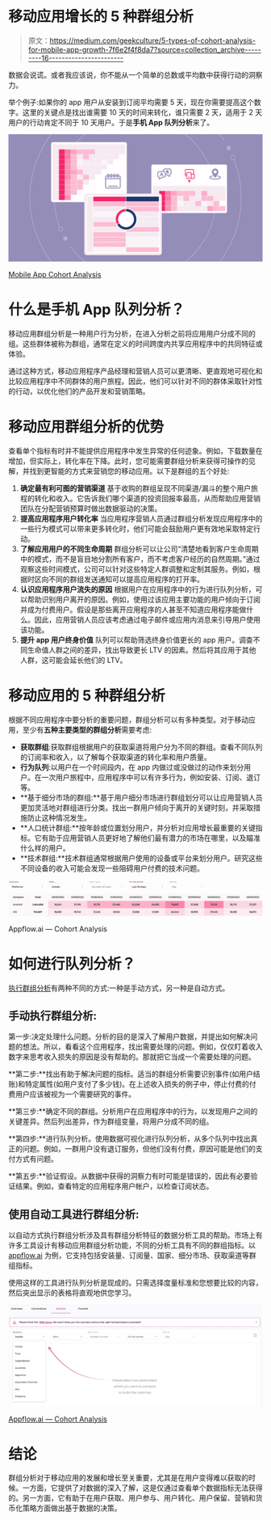 # 移动应用增长的 5 种群组分析

> 原文：<https://medium.com/geekculture/5-types-of-cohort-analysis-for-mobile-app-growth-7f6e2f4f8da7?source=collection_archive---------16----------------------->

数据会说谎。或者我应该说，你不能从一个简单的总数或平均数中获得行动的洞察力。

举个例子:如果你的 app 用户从安装到订阅平均需要 5 天，现在你需要提高这个数字。这里的关键点是找出谁需要 10 天的时间来转化，谁只需要 2 天，适用于 2 天用户的行动肯定不同于 10 天用户。于是**手机 App 队列分析**来了。

![](img/c2d1afe1be5fd7511591842b6106d52a.png)

[Mobile App Cohort Analysis](https://www.appflow.ai/blog/5-types-of-app-cohort-analysis)

# 什么是手机 App 队列分析？

移动应用群组分析是一种用户行为分析，在进入分析之前将应用用户分成不同的组。这些群体被称为群组，通常在定义的时间跨度内共享应用程序中的共同特征或体验。

通过这种方式，移动应用程序产品经理和营销人员可以更清晰、更直观地可视化和比较应用程序中不同群体的用户旅程。因此，他们可以针对不同的群体采取针对性的行动，以优化他们的产品开发和营销策略。

# 移动应用群组分析的优势

查看单个指标有时并不能提供应用程序中发生异常的任何迹象。例如，下载数量在增加，但实际上，转化率在下降。此时，您可能需要群组分析来获得可操作的见解，并找到更智能的方式来营销您的移动应用。以下是群组的五个好处:

1.  **确定最有利可图的营销渠道**
    基于收购的群组呈现不同渠道/漏斗的整个用户旅程的转化和收入。它告诉我们哪个渠道的投资回报率最高，从而帮助应用营销团队在分配营销预算时做出数据驱动的决策。
2.  **提高应用程序用户转化率** 当应用程序营销人员通过群组分析发现应用程序中的一些行为模式可以带来更多转化时，他们可能会鼓励用户更有效地采取特定行动。
3.  **了解应用用户的不同生命周期** 群组分析可以让公司“清楚地看到客户生命周期中的模式，而不是盲目地分割所有客户，而不考虑客户经历的自然周期。”通过观察这些时间模式，公司可以针对这些特定人群调整和定制其服务。例如，根据时区向不同的群组发送通知可以提高应用程序的打开率。
4.  **认识应用程序用户流失的原因** 根据用户在应用程序中的行为进行队列分析，可以帮助识别用户离开的原因。例如，使用过该应用主要功能的用户倾向于订阅并成为付费用户。假设是那些离开应用程序的人甚至不知道应用程序能做什么。因此，应用营销人员应该考虑通过电子邮件或应用内消息来引导用户使用该功能。
5.  **提升 app 用户终身价值** 队列可以帮助筛选终身价值更长的 app 用户。调查不同生命值人群之间的差异，找出导致更长 LTV 的因素。然后将其应用于其他人群，这可能会延长他们的 LTV。

# 移动应用的 5 种群组分析

根据不同应用程序中要分析的重要问题，群组分析可以有多种类型。对于移动应用，至少有**五种主要类型的群组分析**需要考虑:

*   **获取群组**:获取群组根据用户的获取渠道将用户分为不同的群组。查看不同队列的订阅率和收入，以了解每个获取渠道的转化率和用户质量。
*   **行为队列**:以用户在一个时间段内，在 app 内做过或没做过的动作来划分用户。在一次用户旅程中，应用程序中可以有许多行为，例如安装、订阅、退订等。
*   **基于细分市场的群组:**基于用户细分市场进行群组划分可以让应用营销人员更加灵活地对群组进行分类。找出一群用户倾向于离开的关键时刻，并采取措施防止这种情况发生。
*   **人口统计群组:**按年龄或位置划分用户，并分析对应用增长最重要的关键指标。它有助于应用营销人员更好地了解他们最有潜力的市场在哪里，以及瞄准什么样的用户。
*   **技术群组:**技术群组通常根据用户使用的设备或平台来划分用户。研究这些不同设备的收入可能会发现一些阻碍用户付费的技术问题。

![](img/dd2f779106099a75312239be3f25551f.png)

Appflow.ai — Cohort Analysis

# 如何进行队列分析？

[执行群组分析](https://www.appflow.ai/blog/how-to-perform-cohort-analysis-for-subscription-apps)有两种不同的方式:一种是手动方式，另一种是自动方式。

## 手动执行群组分析:

第一步:决定处理什么问题。分析的目的是深入了解用户数据，并提出如何解决问题的想法。所以，看看这个应用程序，找出需要处理的问题。例如，仅仅盯着收入数字来思考收入损失的原因是没有帮助的。那就把它当成一个需要处理的问题。

**第二步:**找出有助于解决问题的指标。适当的群组分析需要识别事件(如用户结账)和特定属性(如用户支付了多少钱)。在上述收入损失的例子中，停止付费的付费用户应该被视为一个需要研究的事件。

**第三步:**确定不同的群组。分析用户在应用程序中的行为，以发现用户之间的关键差异。然后列出差异，作为群组变量，将用户分成不同的组。

**第四步:**进行队列分析。使用数据可视化进行队列分析，从多个队列中找出真正的问题。例如，一群用户没有退订服务，但他们没有付费，原因可能是他们的支付方式有问题。

**第五步:**验证假设。从数据中获得的洞察力有时可能是错误的，因此有必要验证结果。例如，查看特定的应用程序用户帐户，以检查订阅状态。

## 使用自动工具进行群组分析:

以自动方式执行群组分析涉及具有群组分析特征的数据分析工具的帮助。市场上有许多工具设计有移动应用群组分析功能，不同的分析工具有不同的群组指标。以 [appflow.ai](https://www.appflow.ai/) 为例，它支持包括安装量、订阅量、国家、细分市场、获取渠道等群组指标。

使用这样的工具进行队列分析是现成的。只需选择度量标准和您想要比较的内容，然后突出显示的表格将直观地供您学习。

![](img/e65fb8929209d085cbd033724de900ea.png)

[Appflow.ai — Cohort Analysis](https://www.appflow.ai/cohort)

# 结论

群组分析对于移动应用的发展和增长至关重要，尤其是在用户变得难以获取的时候。一方面，它提供了对数据的深入了解，这是仅通过查看单个数据指标无法获得的。另一方面，它有助于在用户获取、用户参与、用户转化、用户保留、营销和货币化策略方面做出基于数据的决策。